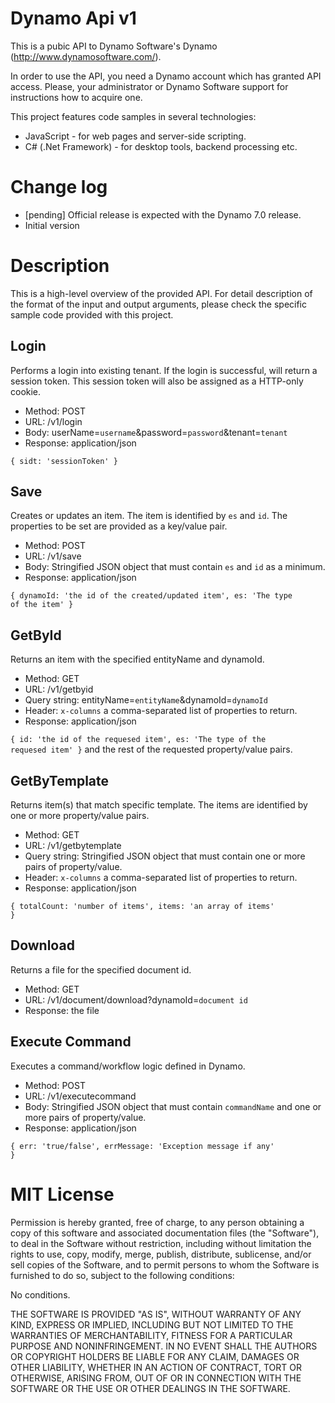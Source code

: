 # Dynamo Api v1

This is a pubic API to Dynamo Software's Dynamo (http://www.dynamosoftware.com/).

In order to use the API, you need a Dynamo account which has granted API access. Please, your administrator or Dynamo Software support for instructions how to acquire one.

This project features code samples in several technologies:
   * JavaScript - for web pages and server-side scripting.
   * C# (.Net Framework) - for desktop tools, backend processing etc.  

# Change log

   * [pending] Official release is expected with the Dynamo 7.0 release.
   * Initial version

# Description

This is a high-level overview of the provided API. For detail description of the format of the input and output arguments, please check the specific sample code provided with this project. 

Login
-----
Performs a login into existing tenant. If the login is successful, will return a session token. This session token will also be assigned as a HTTP-only cookie.

   * Method: POST
   * URL: /v1/login
   * Body: userName=<code>username</code>&password=<code>password</code>&tenant=<code>tenant</code>
   * Response: application/json
   
   <code>{ sidt: 'sessionToken' }</code>

Save
-----
Creates or updates an item. The item is identified by <code>es</code> and <code>id</code>. The properties to be set are provided as a key/value pair.

   * Method: POST
   * URL: /v1/save
   * Body: Stringified JSON object that must contain <code>es</code> and <code>id</code> as a minimum.
   * Response: application/json
   
   <code>{ dynamoId: 'the id of the created/updated item', es: 'The type of the item' }</code>

GetById
----------------
Returns an item with the specified entityName and dynamoId.

   * Method: GET
   * URL: /v1/getbyid
   * Query string: entityName=<code>entityName</code>&dynamoId=<code>dynamoId</code>
   * Header: <code>x-columns</code> a comma-separated list of properties to return.
   * Response: application/json                      

   <code>{ id: 'the id of the requesed item', es: 'The type of the requesed item' }</code> and the rest of the requested property/value pairs. 
   
GetByTemplate
----------------
Returns item(s) that match specific template. The items are identified by one or more property/value pairs. 

   * Method: GET
   * URL: /v1/getbytemplate
   * Query string: Stringified JSON object that must contain one or more pairs of property/value.
   * Header: <code>x-columns</code> a comma-separated list of properties to return. 
   * Response: application/json
   
   <code>{ totalCount: 'number of items', items: 'an array of items' }</code> 

Download
--------
Returns a file for the specified document id. 

   * Method: GET
   * URL: /v1/document/download?dynamoId=<code>document id</code>
   * Response: the file
   
Execute Command
--------
Executes a command/workflow logic defined in Dynamo. 

   * Method: POST
   * URL: /v1/executecommand
   * Body: Stringified JSON object that must contain <code>commandName</code> and one or more pairs of property/value.
   * Response: application/json
   
   <code>{ err: 'true/false', errMessage: 'Exception message if any' }</code>
   

# MIT License

Permission is hereby granted, free of charge, to any person obtaining a copy of this software and associated documentation files (the "Software"), to deal in the Software without restriction, including without limitation the rights to use, copy, modify, merge, publish, distribute, sublicense, and/or sell copies of the Software, and to permit persons to whom the Software is furnished to do so, subject to the following conditions:

No conditions.

THE SOFTWARE IS PROVIDED "AS IS", WITHOUT WARRANTY OF ANY KIND, EXPRESS OR IMPLIED, INCLUDING BUT NOT LIMITED TO THE WARRANTIES OF MERCHANTABILITY, FITNESS FOR A PARTICULAR PURPOSE AND NONINFRINGEMENT. IN NO EVENT SHALL THE AUTHORS OR COPYRIGHT HOLDERS BE LIABLE FOR ANY CLAIM, DAMAGES OR OTHER LIABILITY, WHETHER IN AN ACTION OF CONTRACT, TORT OR OTHERWISE, ARISING FROM, OUT OF OR IN CONNECTION WITH THE SOFTWARE OR THE USE OR OTHER DEALINGS IN THE SOFTWARE.


